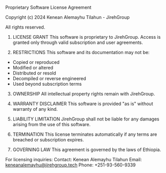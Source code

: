 Proprietary Software License Agreement

Copyright (c) 2024 Kenean Alemayhu Tilahun - JirehGroup

All rights reserved.

1. LICENSE GRANT
This software is proprietary to JirehGroup. Access is granted only through valid subscription and user agreements.

2. RESTRICTIONS
This software and its documentation may not be:
- Copied or reproduced
- Modified or altered
- Distributed or resold
- Decompiled or reverse engineered
- Used beyond subscription terms

3. OWNERSHIP
All intellectual property rights remain with JirehGroup.

4. WARRANTY DISCLAIMER
This software is provided "as is" without warranty of any kind.

5. LIABILITY LIMITATION
JirehGroup shall not be liable for any damages arising from the use of this software.

6. TERMINATION
This license terminates automatically if any terms are breached or subscription expires.

7. GOVERNING LAW
This agreement is governed by the laws of Ethiopia.

For licensing inquiries:
Contact: Kenean Alemayhu Tilahun
Email: keneanalemayhu@jirehgroup.tech
Phone: +251-93-560-9339
